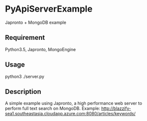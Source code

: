 # PyApiServerExample
Japronto + MongoDB example

## Requirement
Python3.5, Japronto, MongoEngine

## Usage
python3 ./server.py

## Description
A simple example using Japronto, a high performance web server to perform full text search on MongoDB.
Example: http://blazzify-sea1.southeastasia.cloudapp.azure.com:8080/articles/keywords/<search items>

